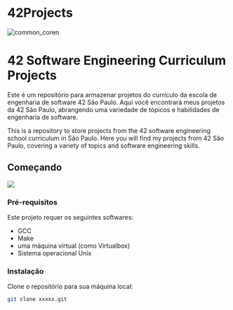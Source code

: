 # 42Projects
![common_coren](https://user-images.githubusercontent.com/18141491/211854913-bf188958-765a-4e3f-a371-8b50d4f60357.png)

# 42 Software Engineering Curriculum Projects

Este é um repositório para armazenar projetos do currículo da escola de engenharia de software 42 São Paulo. Aqui você encontrará meus projetos da 42 São Paulo, abrangendo uma variedade de tópicos e habilidades de engenharia de software.
<div>
This is a repository to store projects from the 42 software engineering school curriculum in São Paulo. Here you will find my projects from 42 São Paulo, covering a variety of topics and software engineering skills.

## Começando

<a href="https://github.com/CamillaLourenco/42Projects/tree/main/Push_swap">
  <img src="https://user-images.githubusercontent.com/18141491/212503734-082b9f3f-f381-45be-a771-6e34682383b3.png" class="img-small">
</a>



### Pré-requisitos

Este projeto requer os seguintes softwares:
- GCC
- Make
- uma máquina virtual (como Virtualbox)
- Sistema operacional Unix

### Instalação

Clone o repositório para sua máquina local:
```sh
git clone xxxxx.git

```





 
